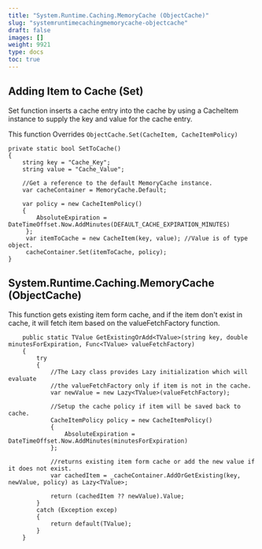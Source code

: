 ```yaml
---
title: "System.Runtime.Caching.MemoryCache (ObjectCache)"
slug: "systemruntimecachingmemorycache-objectcache"
draft: false
images: []
weight: 9921
type: docs
toc: true
---
```


## Adding Item to Cache (Set)
Set function inserts a cache entry into the cache by using a CacheItem instance to supply the key and value for the cache entry.

This function Overrides `ObjectCache.Set(CacheItem, CacheItemPolicy)`

    private static bool SetToCache()
    {
        string key = "Cache_Key";
        string value = "Cache_Value";

        //Get a reference to the default MemoryCache instance.
        var cacheContainer = MemoryCache.Default; 

        var policy = new CacheItemPolicy()
        {
            AbsoluteExpiration = DateTimeOffset.Now.AddMinutes(DEFAULT_CACHE_EXPIRATION_MINUTES)
         };
         var itemToCache = new CacheItem(key, value); //Value is of type object.
         cacheContainer.Set(itemToCache, policy);                
    }



## System.Runtime.Caching.MemoryCache (ObjectCache)
This function gets existing item form cache, and if the item don't exist in cache, it will fetch item based on the valueFetchFactory function.

        public static TValue GetExistingOrAdd<TValue>(string key, double minutesForExpiration, Func<TValue> valueFetchFactory)
        {            
            try
            {
                //The Lazy class provides Lazy initialization which will evaluate 
                //the valueFetchFactory only if item is not in the cache.
                var newValue = new Lazy<TValue>(valueFetchFactory);

                //Setup the cache policy if item will be saved back to cache.
                CacheItemPolicy policy = new CacheItemPolicy()
                {
                    AbsoluteExpiration = DateTimeOffset.Now.AddMinutes(minutesForExpiration)
                };

                //returns existing item form cache or add the new value if it does not exist.
                var cachedItem = _cacheContainer.AddOrGetExisting(key, newValue, policy) as Lazy<TValue>;

                return (cachedItem ?? newValue).Value;
            }
            catch (Exception excep)
            {
                return default(TValue);
            }
        }

